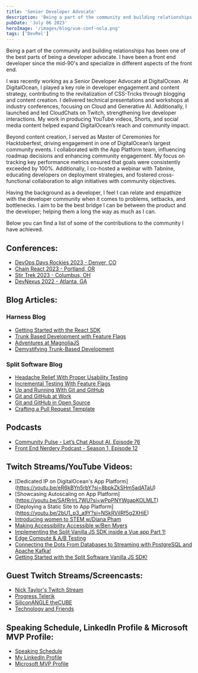```yaml
---
title: 'Senior Developer Advocate'
description: 'Being a part of the community and building relationships has been one of the best parts...'
pubDate: 'July 06 2023'
heroImage: '/images/blog/vue-conf-nola.png'
tags: ['DevRel']
---
```


Being a part of the community and building relationships has been one of the best parts of being a developer advocate. I have been a front end developer since the mid-90's and specialize in different aspects of the front end.

I was recently working as a Senior Developer Advocate at DigitalOcean. At DigitalOcean, I played a key role in developer engagement and content strategy, contributing to the revitalization of CSS-Tricks through blogging and content creation. I delivered technical presentations and workshops at industry conferences, focusing on Cloud and Generative AI. Additionally, I launched and led CloudChats on Twitch, strengthening live developer interactions. My work in producing YouTube videos, Shorts, and social media content helped expand DigitalOcean’s reach and community impact.

Beyond content creation, I served as Master of Ceremonies for Hacktoberfest, driving engagement in one of DigitalOcean’s largest community events. I collaborated with the App Platform team, influencing roadmap decisions and enhancing community engagement. My focus on tracking key performance metrics ensured that goals were consistently exceeded by 100%. Additionally, I co-hosted a webinar with Tabnine, educating developers on deployment strategies, and fostered cross-functional collaboration to align initiatives with community objectives.

Having the background as a developer, I feel I can relate and empathize with the developer community when it comes to problems, setbacks, and bottlenecks. I aim to be the best bridge I can be between the product and the developer; helping them a long the way as much as I can.

Below you can find a list of some of the contributions to the community I have achieved.

## Conferences:

- [DevOps Days Rockies 2023 - Denver, CO](https://youtu.be/JBtz3Gl9qFE)
- [Chain React 2023 - Portland, OR](https://youtu.be/gmte6NfxjcA)
- [Stir Trek 2023 - Columbus, OH](https://youtu.be/-CNhNPxFqeE)
- [DevNexus 2022 - Atlanta, GA](https://youtu.be/DD5Zom1LYcA)

## Blog Articles:

### Harness Blog

- [Getting Started with the React SDK](https://www.harness.io/blog/getting-started-with-the-react-sdk)
- [Trunk Based Development with Feature Flags](https://www.harness.io/blog/trunk-based-development-with-feature-flags)
- [Adventures at MagnoliaJS](https://www.harness.io/blog/adventures-at-magnoliajs)
- [Demystifying Trunk-Based Development](https://www.harness.io/blog/demystifying-trunk-based-development)

### Split Software Blog

- [Headache Relief With Proper Usability Testing](https://www.split.io/blog/headache-relief-with-proper-usability-testing/)
- [Incremental Testing With Feature Flags](https://www.split.io/blog/incremental-testing-with-feature-flags/)
- [Up and Running With Git and GitHub](https://www.split.io/blog/up-and-running-with-git-and-github/)
- [Git and GitHub at Work](https://www.split.io/blog/git-and-github-at-work/)
- [Git and GitHub in Open Source](https://www.split.io/blog/git-and-github-in-open-source/)
- [Crafting a Pull Request Template](https://www.split.io/blog/crafting-a-pull-request-template/)

## Podcasts

- [Community Pulse - Let’s Chat About AI, Episode 76](https://share.fireside.fm/episode/yTvTkDa_+se9lfoVB)
- [Front End Nerdery Podcast - Season 1, Episode 12](https://youtu.be/NIHWlVZGMTw)

## Twitch Streams/YouTube Videos:

- [Dedicated IP on DigitalOcean's App Platform] (https://youtu.be/eR6kBYn5rbY?si=8bpkZkSHm5adATaU)
- [Showcasing Autoscaling on App Platform] (https://youtu.be/SAfRrlrL7WU?si=wPpPNYWgapKOLMLT)
- [Deploying a Static Site to App Platform] (https://youtu.be/2bU1_p3_a9Y?si=NSkRViIRf5g2XHjE)
- [Introducing women to STEM w/Diana Pham](https://youtu.be/mfGJxwG302gMaking)
- [Making Accessibility Accessible w/Ben Myers](https://youtu.be/v_e2eDNFVdI)
- [Implementing the Split Vanilla JS SDK inside a Vue app Part 1!](https://youtu.be/i33ATVl7a00)
- [Edge Compute & A/B Testing](https://youtu.be/RYEF_dsUF2E)
- [Connecting the Dots From Databases to Streaming with PostgreSQL and Apache Kafka!](https://youtu.be/6QjHiNS_JBg)
- [Getting Started with the Split Software Vanilla JS SDK!](https://youtu.be/r8d6o3DfuO8)

## Guest Twitch Streams/Screencasts:

- [Nick Taylor's Twitch Stream](https://www.youtube.com/live/1pGx8X1TcBQ?feature=share)
- [Progress Telerik](https://youtu.be/vjgEqh6XKyY)
- [SiliconANGLE theCUBE](https://youtu.be/2kha4FKoZS8)
- [Technology and Friends](https://youtu.be/H9iEpm2qAtU)

## Speaking Schedule, LinkedIn Profile & Microsoft MVP Profile:

- [Speaking Schedule](https://github.com/chrisdemars/speaking)
- [My LinkedIn Profile](https://www.linkedin.com/in/chrisdemars)
- [Microsoft MVP Profile](https://mvp.microsoft.com/en-US/MVP/profile/d0ff41b4-66c1-e811-816b-3863bb2e0320)
